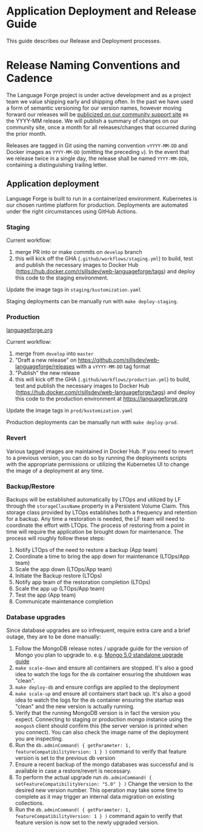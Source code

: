 # Application Deployment and Release Guide

This guide describes our Release and Deployment processes.

# Release Naming Conventions and Cadence

The Language Forge project is under active development and as a project team we value shipping early and shipping often. In the past we have used a form of semantic versioning for our version names, however moving forward our releases will be [publicized on our community support site](https://community.software.sil.org/c/language-forge/20) as the YYYY-MM release. We will publish a summary of changes on our community site, once a month for all releases/changes that occurred during the prior month.

Releases are tagged in Git using the naming convention `vYYYY-MM-DD` and Docker images as `YYYY-MM-DD` (omitting the preceding `v`). In the event that we release twice in a single day, the release shall be named `YYYY-MM-DDb`, containing a distinguishing trailing letter.

## Application deployment

Language Forge is built to run in a containerized environment. Kubernetes is our chosen runtime platform for production. Deployments are automated under the right circumstances using GitHub Actions.

### Staging

Current workflow:

1. merge PR into or make commits on `develop` branch
1. this will kick off the GHA (`.github/workflows/staging.yml`) to build, test and publish the necessary images to Docker Hub (https://hub.docker.com/r/sillsdev/web-languageforge/tags) and deploy this code to the staging environment.

Update the image tags in `staging/kustomization.yaml`

Staging deployments can be manually run with `make deploy-staging`.

### Production

[languageforge.org](https://languageforge.org)

Current workflow:

1. merge from `develop` into `master`
1. "Draft a new release" on https://github.com/sillsdev/web-languageforge/releases with a `vYYYY-MM-DD` tag format
1. "Publish" the new release
1. this will kick off the GHA (`.github/workflows/production.yml`) to build, test and publish the necessary images to Docker Hub (https://hub.docker.com/r/sillsdev/web-languageforge/tags) and deploy this code to the production environment at https://languageforge.org

Update the image tags in `prod/kustomization.yaml`

Production deployments can be manually run with `make deploy-prod`.

### Revert

Various tagged images are maintained in Docker Hub. If you need to revert to a previous version, you can do so by running the deployments scripts with the appropriate permissions or utilizing the Kubernetes UI to change the image of a deployment at any time.

### Backup/Restore

Backups will be established automatically by LTOps and utilized by LF through the `storageClassName` property in a Persistent Volume Claim. This storage class provided by LTOps establishes both a frequency and retention for a backup. Any time a restoration is needed, the LF team will need to coordinate the effort with LTOps. The process of restoring from a point in time will require the application be brought down for maintenance. The process will roughly follow these steps:

1. Notify LTOps of the need to restore a backup (App team)
1. Coordinate a time to bring the app down for maintenance (LTOps/App team)
1. Scale the app down (LTOps/App team)
1. Initiate the Backup restore (LTOps)
1. Notify app team of the restoration completion (LTOps)
1. Scale the app up (LTOps/App team)
1. Test the app (App team)
1. Communicate maintenance completion

### Database upgrades

Since database upgrades are so infrequent, require extra care and a brief outage, they are to be done manually:

1. Follow the MongoDB release notes / upgrade guide for the version of Mongo you plan to upgrade to. e.g. [Mongo 5.0 standalone upgrade guide](https://www.mongodb.com/docs/manual/release-notes/5.0-upgrade-standalone/)
1. `make scale-down` and ensure all containers are stopped. It's also a good idea to watch the logs for the `db` container ensuring the shutdown was "clean".
1. `make deploy-db` and ensure configs are applied to the deployment
1. `make scale-up` and ensure all containers start back up. It's also a good idea to watch the logs for the `db` container ensuring the startup was "clean" and the new version is actually running.
1. Verify that the running MongoDB version is in fact the version you expect. Connecting to staging or production mongo instance using the `mongosh` client should confirm this (the server version is printed when you connect). You can also check the image name of the deployment you are inspecting.
1. Run the `db.adminCommand( { getParameter: 1, featureCompatibilityVersion: 1 } )` command to verify that feature version is set to the previous db version
1. Ensure a recent backup of the mongo databases was successful and is available in case a restore/revert is necessary.
1. To perform the actual upgrade run `db.adminCommand( { setFeatureCompatibilityVersion: "5.0" } )` Change the version to the desired new version number. This operation may take some time to complete as it may trigger an internal data migration on existing collections.
1. Run the `db.adminCommand( { getParameter: 1, featureCompatibilityVersion: 1 } )` command again to verify that feature version is now set to the newly upgraded version.
